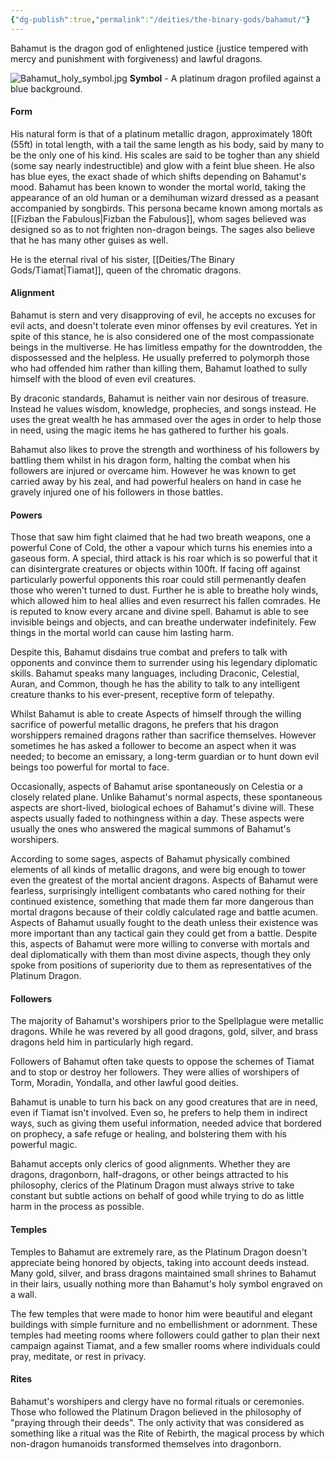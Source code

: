 ```yaml
---
{"dg-publish":true,"permalink":"/deities/the-binary-gods/bahamut/"}
---
```


Bahamut is the dragon god of enlightened justice (justice tempered with mercy and punishment with forgiveness) and lawful dragons. 

![Bahamut_holy_symbol.jpg](/img/user/zAttachments/Bahamut_holy_symbol.jpg)
**Symbol** - A platinum dragon profiled against a blue background.
#### Form
His natural form is that of a platinum metallic dragon, approximately 180ft (55ft) in total length, with a tail the same length as his body, said by many to be the only one of his kind. His scales are said to be togher than any shield (some say nearly indestructible) and glow with a feint blue sheen. He also has blue eyes, the exact shade of which shifts depending on Bahamut's mood. Bahamut has been known to wonder the mortal world, taking the appearance of an old human or a demihuman wizard dressed as a peasant accompanied by songbirds. This persona became known among mortals as [[Fizban the Fabulous\|Fizban the Fabulous]], whom sages believed was designed so  as to not frighten non-dragon beings. The sages also believe that he has many other guises as well.

He is the eternal rival of his sister, [[Deities/The Binary Gods/Tiamat\|Tiamat]], queen of the chromatic dragons. 

#### Alignment
Bahamut is stern and very disapproving of evil, he accepts no excuses for evil acts, and doesn't tolerate even minor offenses by evil creatures. Yet in spite of this stance, he is also considered one of the most compassionate beings in the multiverse. He has limitless empathy for the downtrodden, the dispossessed and the helpless. He usually preferred to polymorph those who had offended him rather than killing them, Bahamut loathed to sully himself with the blood of even evil creatures. 

By draconic standards, Bahamut is neither vain nor desirous of treasure. Instead he values wisdom, knowledge, prophecies, and songs instead. He uses the great wealth he has ammased over the ages in order to help those in need, using the magic items he has gathered to further his goals.

Bahamut also likes to prove the strength and worthiness of his followers by battling them whilst in his dragon form, halting the combat when his followers are injured or overcame him. However he was known to get carried away by his zeal, and had powerful healers on hand in case he gravely injured one of his followers in those battles. 

#### Powers
Those that saw him fight claimed that he had two breath weapons, one a powerful Cone of Cold, the other a vapour which turns his enemies into a gaseous form. A special, third attack is his roar which is so powerful that it can disintergrate creatures or objects within 100ft. If facing off against particularly powerful opponents this roar could still permenantly deafen those who weren't turned to dust. Further he is able to breathe holy winds, which allowed him to heal allies and even resurrect his fallen comrades. He is reputed to know every arcane and divine spell. Bahamut is able to see invisible beings and objects, and can breathe underwater indefinitely. Few things in the mortal world can cause him lasting harm. 

Despite this, Bahamut disdains true combat and prefers to talk with opponents and convince them to surrender using his legendary diplomatic skills. Bahamut speaks many languages, including Draconic, Celestial, Auran, and Common, though he has the ability to talk to any intelligent creature thanks to his ever-present, receptive form of telepathy. 

Whilst Bahamut is able to create Aspects of himself through the willing sacrifice of powerful metallic dragons, he prefers that his dragon worshippers remained dragons rather than sacrifice themselves. However sometimes he has asked a follower to become an aspect when it was needed; to become an emissary, a long-term guardian  or to hunt down evil beings too powerful for  mortal to face.

Occasionally, aspects of Bahamut arise spontaneously on Celestia or a closely related plane. Unlike Bahamut's normal aspects, these spontaneous aspects are short-lived, biological echoes of Bahamut's divine will. These aspects usually faded to nothingness within a day. These aspects were usually the ones who answered the magical summons of Bahamut's worshipers.

According to some sages, aspects of Bahamut physically combined elements of all kinds of metallic dragons, and were big enough to tower even the greatest of the mortal ancient dragons. Aspects of Bahamut were fearless, surprisingly intelligent combatants who cared nothing for their continued existence, something that made them far more dangerous than mortal dragons because of their coldly calculated rage and battle acumen. Aspects of Bahamut usually fought to the death unless their existence was more important than any tactical gain they could get from a battle. Despite this, aspects of Bahamut were more willing to converse with mortals and deal diplomatically with them than most divine aspects, though they only spoke from positions of superiority due to them as representatives of the Platinum Dragon.

#### Followers
The majority of Bahamut's worshipers prior to the Spellplague were metallic dragons. While he was revered by all good dragons, gold, silver, and brass dragons held him in particularly high regard.

Followers of Bahamut often take quests to oppose the schemes of Tiamat and to stop or destroy her followers. They were allies of worshipers of Torm, Moradin, Yondalla, and other lawful good deities.

Bahamut is unable to turn his back on any good creatures that are in need, even if Tiamat isn't involved. Even so, he prefers to help them in indirect ways, such as giving them useful information, needed advice that bordered on prophecy, a safe refuge or healing, and bolstering them with his powerful magic.

Bahamut accepts only clerics of good alignments. Whether they are dragons, dragonborn, half-dragons, or other beings attracted to his philosophy, clerics of the Platinum Dragon must always strive to take constant but subtle actions on behalf of good while trying to do as little harm in the process as possible.

#### Temples
Temples to Bahamut are extremely rare, as the Platinum Dragon doesn't appreciate being honored by objects, taking into account deeds instead. Many gold, silver, and brass dragons maintained small shrines to Bahamut in their lairs, usually nothing more than Bahamut's holy symbol engraved on a wall.

The few temples that were made to honor him were beautiful and elegant buildings with simple furniture and no embellishment or adornment. These temples had meeting rooms where followers could gather to plan their next campaign against Tiamat, and a few smaller rooms where individuals could pray, meditate, or rest in privacy.

#### Rites
Bahamut's worshipers and clergy have no formal rituals or ceremonies. Those who followed the Platinum Dragon believed in the philosophy of "praying through their deeds". The only activity that was considered as something like a ritual was the Rite of Rebirth, the magical process by which non-dragon humanoids transformed themselves into dragonborn.